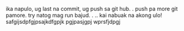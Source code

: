 ika napulo, ug last na commit, ug push sa git hub. . push pa more git pamore.
try natog mag run bajud. . .. kai nabuak na akong ulo!
safgijsdpfgjpsajkdfgpjk pgjpasjgpj wprsfjdpgj
